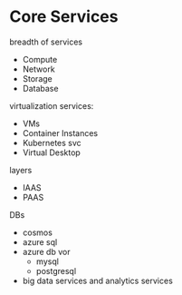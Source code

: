 # Core Services 

breadth of services
* Compute
* Network
* Storage
* Database

virtualization services: 
* VMs
* Container Instances
* Kubernetes svc
* Virtual Desktop

layers
* IAAS
* PAAS

DBs
* cosmos
* azure sql
* azure db vor 
  * mysql
  * postgresql
* big data services and analytics services

